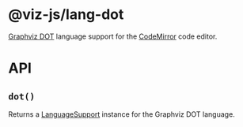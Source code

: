 # @viz-js/lang-dot

[Graphviz DOT](https://www.graphviz.org/doc/info/lang.html) language support for the [CodeMirror](https://codemirror.net/) code editor.

# API

## `dot()`

Returns a [LanguageSupport](https://codemirror.net/docs/ref/#language.LanguageSupport) instance for the Graphviz DOT language.
